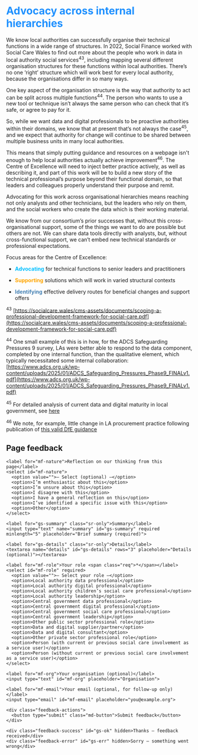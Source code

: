 # <span style="color:dodgerblue">Advocacy across internal hierarchies</span>

We know local authorities can successfully organise their technical functions in a wide range of structures. In 2022, Social Finance worked with Social Care Wales to find out more about the people who work in data in local authority social services<sup>43</sup>, including mapping several different organisation structures for these functions within local authorities. There’s no one ‘right’ structure which will work best for every local authority, because the organisations differ in so many ways.  
  
One key aspect of the organisation structure is the way that authority to act can be split across multiple functions<sup>44</sup>. The person who wants to use a new tool or technique isn’t always the same person who can check that it’s safe, or agree to pay for it.

So, while we want data and digital professionals to be proactive authorities within their domains, we know that at present that’s not always the case<sup>45</sup>, and we expect that authority for change will continue to be shared between multiple business units in many local authorities.

This means that simply putting guidance and resources on a webpage isn't enough to help local authorities actually achieve improvement<sup>46</sup>. The Centre of Excellence will need to inject better practice actively, as well as describing it, and part of this work will be to build a new story of the technical professional’s purpose beyond their functional domain, so that leaders and colleagues properly understand their purpose and remit.

Advocating for this work across organisational hierarchies means reaching not only analysts and other technicians, but the leaders who rely on them, and the social workers who create the data which is their working material.

We know from our consortium’s prior successes that, without this cross-organisational support, some of the things we want to do are possible but others are not. We can share data tools directly with analysts, but, without cross-functional support, we can’t embed new technical standards or professional expectations.

Focus areas for the Centre of Excellence:

-  <span style="color:deepskyblue">**Advocating**</span> for technical functions to senior leaders and practitioners

-  <span style="color:orange">**Supporting**</span> solutions which will work in varied structural contexts

-  <span style="color:steelblue">**Identifying**</span> effective delivery routes for beneficial changes and support offers

<!--- footnotes -->

<sup>43</sup> [https://socialcare.wales/cms-assets/documents/scoping-a-professional-development-framework-for-social-care.pdf](https://socialcare.wales/cms-assets/documents/scoping-a-professional-development-framework-for-social-care.pdf)

<sup>44</sup> One small example of this is in how, for the ADCS Safeguarding Pressures 9 survey, LAs were better able to respond to the data component, completed by one internal function, than the qualitative element, which typically necessitated some internal collaboration: [https://www.adcs.org.uk/wp-content/uploads/2025/01/ADCS_Safeguarding_Pressures_Phase9_FINALv1.pdf](https://www.adcs.org.uk/wp-content/uploads/2025/01/ADCS_Safeguarding_Pressures_Phase9_FINALv1.pdf)

<sup>45</sup> For detailed analysis of current data and digital maturity in local government, see [here](https://www.local.gov.uk/publications/local-government-data-capacity-and-capability-survey-local-authorities-october)

<sup>46</sup> We note, for example, little change in LA procurement practice following publication of [this valid DfE guidance](https://www.gov.uk/government/publications/childrens-social-care-improving-case-management-systems/improving-case-management-systems-for-childrens-social-care-services)

<!--- feedback form only below here -->


<div class="feedback-section feedback-compact" id="sheets">
  <h2>Page feedback</h2>
  <form id="gs-form">
    <input type="hidden" name="page" id="gs-page">
    <input type="text" name="hp_field" id="hp_field" style="display:none" tabindex="-1" autocomplete="off">

    <label for="mf-nature">Reflection on our thinking from this page</label>
    <select id="mf-nature">
      <option value="">— Select (optional) —</option>
      <option>I’m enthusiastic about this</option>
      <option>I’m unsure about this</option>
      <option>I disagree with this</option>
      <option>I have a general reflection on this</option>
      <option>I’ve identified a specific issue with this</option>
      <option>Other</option>
    </select>
    
    <label for="gs-summary" class="sr-only">Summary</label>
    <input type="text" name="summary" id="gs-summary" required minlength="5" placeholder="Brief summary (required)">

    <label for="gs-details" class="sr-only">Details</label>
    <textarea name="details" id="gs-details" rows="3" placeholder="Details (optional)"></textarea>

    <label for="mf-role">Your role <span class="req">*</span></label>
    <select id="mf-role" required>
      <option value="">— Select your role —</option>
      <option>Local authority data professional</option>
      <option>Local authority digital professional</option>
      <option>Local authority children’s social care professional</option>
      <option>Local authority leadership</option>
      <option>Central government data professional</option>
      <option>Central government digital professional</option>
      <option>Central government social care professional</option>
      <option>Central government leadership</option>
      <option>Other public sector professional role</option>
      <option>Data and digital supplier/partner</option>
      <option>Data and digital consultant</option>
      <option>Other private sector professional role</option>
      <option>Person (with current or previous social care involvement as a service user)</option>
      <option>Person (without current or previous social care involvement as a service user)</option>
    </select>

    <label for="mf-org">Your organisation (optional)</label>
    <input type="text" id="mf-org" placeholder="Organisation">

    <label for="mf-email">Your email (optional, for follow-up only)</label>
    <input type="email" id="mf-email" placeholder="you@example.org">

    <div class="feedback-actions">
      <button type="submit" class="md-button">Submit feedback</button>
    </div>

    <div class="feedback-success" id="gs-ok" hidden>Thanks — feedback received</div>
    <div class="feedback-error" id="gs-err" hidden>Sorry — something went wrong</div>
  </form>
</div>


